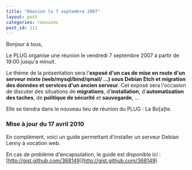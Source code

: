 ```yaml
---
title: "Réunion le 7 septembre 2007"
layout: post
categories: reunions
post_id: 111
---
```

Bonjour à tous,

Le PLUG organise une réunion le vendredi 7 septembre 2007 à partir de 19:00 jusqu'a minuit.

Le thème de la présentation sera l'**exposé d'un cas de mise en route d'un serveur mixte (web/mysql/bind/qmail/ …) sous Debian Etch et migration des données et services d'un ancien serveur**.
Cet exposé sera l'occasion de discuter des situations de **migrations**, d'**installation**, d'**automatisation des taches**, de **politique de sécurité** et **sauvegarde**, …

Elle se tiendra dans le nouveau lieu de réunion du PLUG : La Bo\[a\]te.

### Mise à jour du 17 avril 2010

En complément, voici un guide permettant d'installer un serveur Debian Lenny à vocation web.

<script src="http://gist.github.com/368149.js"></script>

En cas de problème d'encapsulation, le guide est disponible ici : [http://gist.github.com/368149](http://gist.github.com/368149)